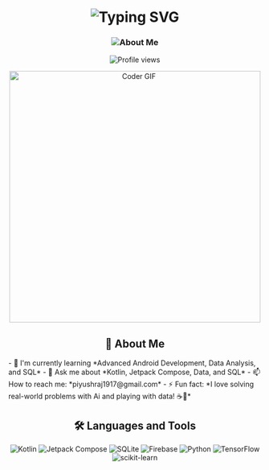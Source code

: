 <h1 align="center">
  <img 
    src="https://readme-typing-svg.herokuapp.com?font=Fira+Code&size=40&duration=3000&pause=1000&color=F7DF1E&center=true&vCenter=true&width=600&lines=Hi+👋,+I'm+Piyush+Raj;Welcome+to+my+Profile!" 
    alt="Typing SVG" 
  />
</h1>

<h3 align="center">
  <img 
    src="https://readme-typing-svg.herokuapp.com?font=Fira+Code&size=22&duration=3000&pause=1000&color=F7DF1E&center=true&vCenter=true&width=600&lines=🎓4th+year+CSE+student+at+Chandigarh+University;Passionate+Android+Developer+%26+Data+Analysis+Enthusiast;SQL+Expert+%7C+Always+learning,+always+growing+🚀" 
    alt="About Me" 
  />
</h3>

<p align="center">
  <img 
    src="https://komarev.com/ghpvc/?username=Singhmayank0217&label=Profile%20views&color=0e75b6&style=flat" 
    alt="Profile views" 
  />
</p>


<div align="center">   <img src="https://media.giphy.com/media/SWoSkN6DxTszqIKEqv/giphy.gif" alt="Coder GIF" width="500"> </div>

<h2 align="center">🚀 About Me</h2>
- 🌱 I'm currently learning *Advanced Android Development, Data Analysis, and SQL*
- 💬 Ask me about *Kotlin, Jetpack Compose, Data, and SQL*
- 📫 How to reach me: *piyushraj1917@gmail.com*
- ⚡ Fun fact: *I love solving real-world problems with Ai and playing with data! ☕📱*



<h2 align="center">🛠 Languages and Tools</h2>
<p align="center">
  <img src="https://img.shields.io/badge/Kotlin-%230095D5.svg?style=for-the-badge&logo=kotlin&logoColor=white" alt="Kotlin" />
  <img src="https://img.shields.io/badge/Jetpack%20Compose-%233DDC84.svg?style=for-the-badge&logo=android&logoColor=white" alt="Jetpack Compose" />
  <img src="https://img.shields.io/badge/SQLite-%23003B57.svg?style=for-the-badge&logo=sqlite&logoColor=white" alt="SQLite" />
  <img src="https://img.shields.io/badge/Firebase-%23FFCA28.svg?style=for-the-badge&logo=firebase&logoColor=black" alt="Firebase" />
  <img src="https://img.shields.io/badge/Python-3670A0?style=for-the-badge&logo=python&logoColor=ffdd54" alt="Python" />
  <img src="https://img.shields.io/badge/TensorFlow-%23FF6F00.svg?style=for-the-badge&logo=TensorFlow&logoColor=white" alt="TensorFlow" />
  <img src="https://img.shields.io/badge/scikit--learn-%23F7931E.svg?style=for-the-badge&logo=scikit-learn&logoColor=white" alt="scikit-learn" />
</p>

